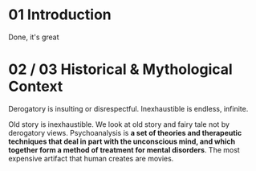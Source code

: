 # 01 Introduction
Done, it's great
# 02 / 03 Historical & Mythological Context
Derogatory is insulting or disrespectful.
Inexhaustible is endless, infinite.

Old story is inexhaustible.
We look at old story and fairy tale not by derogatory views.
Psychoanalysis is **a set of theories and therapeutic techniques that deal in part with the unconscious mind, and which together form a method of treatment for mental disorders**.
The most expensive artifact that human creates are movies.